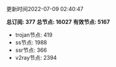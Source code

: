 更新时间2022-07-09 02:40:47

**总订阅: 377**
**总节点: 16027**
**有效节点: 5167**
- trojan节点: 419
- ss节点: 1988
- ssr节点: 366
- v2ray节点: 2394
